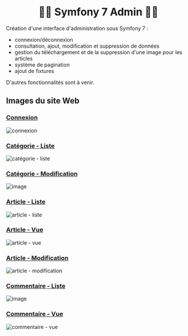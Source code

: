 # <h1 align="center">👨‍💻 Symfony 7 Admin 👩‍💻</h1>    

Création d'une interface d'administration sous Symfony 7 :      
- connexion/déconnexion
- consultation, ajout, modification et suppression de données
- gestion du téléchargement et de la suppression d'une image pour les articles
- système de pagination
- ajout de fixtures

D'autres fonctionnalités sont à venir.

## Images du site Web
### <ins>Connexion</ins>
![connexion](https://github.com/user-attachments/assets/f017b2f3-e461-48fa-8248-9490c11d0b52)

### <ins>Catégorie - Liste</ins>
![catégorie - liste](https://github.com/user-attachments/assets/55b7964d-e261-4d13-9c7d-1fc5267bb3c2)

### <ins>Catégorie - Modification</ins>
![image](https://github.com/user-attachments/assets/e567c63b-0b55-4aa3-a99a-e4dd1c9de1d0)

### <ins>Article - Liste</ins>
![article - liste](https://github.com/user-attachments/assets/72232393-1859-417a-840a-22285dde0a87)

### <ins>Article - Vue</ins>
![article - vue](https://github.com/user-attachments/assets/cddfbff6-6cc8-40e0-b52b-25ae31fcbef4)

### <ins>Article - Modification</ins>
![article - modification](https://github.com/user-attachments/assets/c9320cce-40d6-4296-a0e6-1e1e99bd3779)

### <ins>Commentaire - Liste</ins>
![image](https://github.com/user-attachments/assets/5117ddb7-b451-4adc-8ac2-ee85f15865ee)

### <ins>Commentaire - Vue</ins>
![commentaire - vue](https://github.com/user-attachments/assets/77e147fd-f527-4e0c-9840-889f2cbf23a6)







